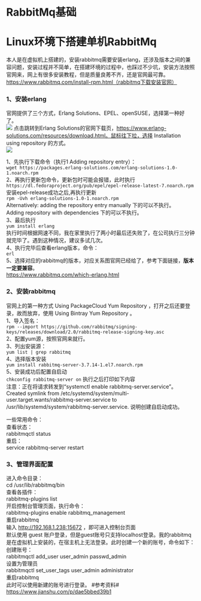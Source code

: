 # RabbitMq基础 #


# Linux环境下搭建单机RabbitMq #
本人是在虚拟机上搭建的，安装rabbitmq需要安装erlang，还涉及版本之间的兼容问题，安装过程并不简单，在搭建环境的过程中，也踩过不少坑，安装方法按照官网来，网上有很多安装教程，但是质量良莠不齐，还是官网最可靠。  
https://www.rabbitmq.com/install-rpm.html（rabbitmq下载安装官网）  
### 1、安装erlang  ### 
官网提供了三个方式，Erlang Solutions、EPEL、openSUSE，选择第一种好了。  
![](https://raw.githubusercontent.com/zhaoxiaofa/xiaofa-java-learn/master/pictures/rabbitmq/rabbitmq-erlang.jpg)
点击跳转到Erlang Solutions的官网下载页，https://www.erlang-solutions.com/resources/download.html。鼠标往下拉，选择 Installation using repository 的方式。  
![](https://raw.githubusercontent.com/zhaoxiaofa/xiaofa-java-learn/master/pictures/rabbitmq/rabbitmq-erlang-solution.jpg)  

1、先执行下载命令（执行1 Adding repository entry）：  
`wget https://packages.erlang-solutions.com/erlang-solutions-1.0-1.noarch.rpm`  
2、再执行更新包命令，更新包时可能会报错，此时执行  
`https://dl.fedoraproject.org/pub/epel/epel-release-latest-7.noarch.rpm ` 
安装epel-release成功之后,再执行更新   
`rpm -Uvh erlang-solutions-1.0-1.noarch.rpm `   
Alternatively: adding the repository entry manually 下的可以不执行。  
Adding repository with dependencies 下的可以不执行。  
3、最后执行   
`yum install erlang`   
执行时间根据网速不同，我在家里执行了两小时最后还失败了，在公司执行三分钟就完毕了。遇到这种情况，建议多试几次。   
4、执行完毕后查看erlang版本，命令：  
`erl `   
5、选择对应的rabbitmq的版本，对应关系图官网已经给了，参考下面链接，**版本一定要兼容**。  
https://www.rabbitmq.com/which-erlang.html  

### 2、安装rabbitmq ###
官网上的第一种方式 Using PackageCloud Yum Repository ，打开之后还要登录，故而放弃，使用 Using Bintray Yum Repository 。  
1、导入签名：  
`rpm --import https://github.com/rabbitmq/signing-keys/releases/download/2.0/rabbitmq-release-signing-key.asc `   
2、配置yum源，按照官网来就行。  
3、列出安装源：    
`yum list | grep rabbitmq`  
4、选择版本安装   
`yum install rabbitmq-server-3.7.14-1.el7.noarch.rpm`  
5、安装成功后配置自启动  
`chkconfig rabbitmq-server on`
执行之后打印如下内容  
注意：正在将请求转发到“systemctl enable rabbitmq-server.service”。  
Created symlink from /etc/systemd/system/multi-user.target.wants/rabbitmq-server.service to /usr/lib/systemd/system/rabbitmq-server.service.
说明创建自启动成功。

一些常用命令：  
查看状态：  
rabbitmqctl status  
重启：  
service rabbitmq-server restart

### 3、管理界面配置 ###
进入命令目录：  
cd /usr/lib/rabbitmq/bin  
查看各插件：  
rabbitmq-plugins list  
开启控制台管理页面，执行命令：  
rabbitmq-plugins enable rabbitmq_management  
重启rabbitmq  
输入 http://192.168.1.238:15672 ，即可进入控制台页面  
默认使用 guest 账户登录，但是guest账号只支持localhost登录。我的rabbitmq是在虚拟机上安装的，在宿主机上无法登录。此时创建一个新的账号，命令如下：  
创建账号：  
rabbitmqctl add_user  user_admin  passwd_admin  
设置为管理员  
rabbitmqctl set_user_tags user_admin administrator  
重启rabbitmq  
此时可以使用新建的账号进行登录。
#参考资料#
https://www.jianshu.com/p/dae5bbed39b1